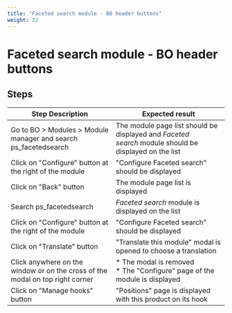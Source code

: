 ```yaml
---
title: "Faceted search module - BO header buttons"
weight: 22
---
```


# Faceted search module - BO header buttons
## Steps
| Step Description | Expected result |
| ----- | ----- |
| Go to BO > Modules > Module manager and search ps_facetedsearch | The module page list should be displayed and *Faceted search* module should be displayed on the list |
| Click on "Configure" button at the right of the module | "Configure Faceted search" should be displayed |
| Click on "Back" button | The module page list is displayed |
| Search ps_facetedsearch | *Faceted search* module is displayed on the list |
| Click on "Configure" button at the right of the module | "Configure Faceted search" should be displayed |
| Click on "Translate" button | "Translate this module" modal is opened to choose a translation |
| Click anywhere on the window or on the cross of the modal on top right corner | * The modal is removed<br> * The "Configure" page of the module is displayed |
| Click on "Manage hooks" button | "Positions" page is displayed with this product on its hook |
